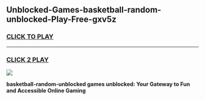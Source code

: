 
## Unblocked-Games-basketball-random-unblocked-Play-Free-gxv5z
<h3>
<a href="https://premium76.site?title=basketball-random-unblocked&ref=19M">CLICK TO PLAY</a></h3>
<hr>

<h3>
<a href="https://premium76.site?title=basketball-random-unblocked&ref=19M">CLICK 2 PLAY</a>
  
</h3>

<a href="https://premium76.site?title=basketball-random-unblocked&ref=19M"><img src="https://clearcache.store/games.png"></a>


**basketball-random-unblocked games unblocked: Your Gateway to Fun and Accessible Online Gaming**

